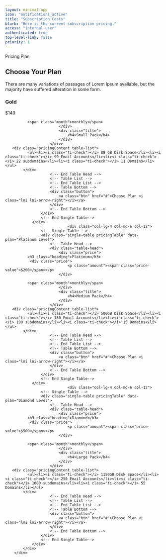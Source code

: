 ```yaml
---
layout: minimal-app
icon: "notifications_active"
title: "Subscription Costs"
blurb: "Here is the current subscription pricing."
access: "internal-user"
authenticated: true
top-level-link: false
priority: 1
---
```


<!-- Start Pricing Table Area -->
<section id="pricing_table" class="pricing-table section">
        <div class="container">
            <div class="row">
                <div class="col-12">
                    <div class="section-title">
                        <span>Pricing Plan</span>
                        <h2>Choose Your Plan</h2>
                        <p>There are many variations of passages of Lorem
                            Ipsum available, but the majority have suffered alteration in some form.</p>
                    </div>
                </div>
            </div>
            <div class="row">
                <div class="col-lg-4 col-md-6 col-12">
                    <!-- Single Table -->
                    <div class="single-table pricingTable" data-plan="Gold Level">
                        <!-- Table Head -->
                        <div class="table-head">
                            <div class="price">
              <h3 class="heading">Gold</h3>
			   <div class="price">
                                <p class="amount"><span class="price-value">$149</span></p>
                            </div>
              
              <span class="month">monthly</span>
                            </div>
                            <div class="title">
                                <h4>Small Pack</h4>
                            </div>
                        </div>
	   <div class="pricingContent table-list">
              <ul><li><i class="ti-check"></i> 88 GB Disk Space</li><li><i class="ti-check"></i> 99 Email Accounts</li><li><i class="ti-check"></i> 22 subdomains</li><li><i class="ti-check"></i> 11 Domains</li></ul>
            </div>
                        <!-- End Table Head -->
                        <!-- Table List -->
                        <!-- End Table List -->
                        <!-- Table Bottom -->
                        <div class="button">
                            <a class="btn" href="#">Choose Plan <i class="lni lni-arrow-right"></i></a>
                        </div>
                        <!-- End Table Bottom -->
                    </div>
                    <!-- End Single Table-->
                </div>
                                <div class="col-lg-4 col-md-6 col-12">
                    <!-- Single Table -->
                    <div class="single-table pricingTable" data-plan="Platinum Level">
                        <!-- Table Head -->
                        <div class="table-head">
                            <div class="price">
              <h3 class="heading">Platinum</h3>
			   <div class="price">
                                <p class="amount"><span class="price-value">$200</span></p>
                            </div>
              
              <span class="month">monthly</span>
                            </div>
                            <div class="title">
                                <h4>Medium Pack</h4>
                            </div>
                        </div>
	   <div class="pricingContent table-list">
              <ul><li><i class="ti-check"></i> 500GB Disk Space</li><li><i class="ti-check"></i> 150 Email Accounts</li><li><i class="ti-check"></i> 100 subdomains</li><li><i class="ti-check"></i> 15 Domains</li></ul>
            </div>
                        <!-- End Table Head -->
                        <!-- Table List -->
                        <!-- End Table List -->
                        <!-- Table Bottom -->
                        <div class="button">
                            <a class="btn" href="#">Choose Plan <i class="lni lni-arrow-right"></i></a>
                        </div>
                        <!-- End Table Bottom -->
                    </div>
                    <!-- End Single Table-->
                </div>
                                <div class="col-lg-4 col-md-6 col-12">
                    <!-- Single Table -->
                    <div class="single-table pricingTable" data-plan="Diamond Level">
                        <!-- Table Head -->
                        <div class="table-head">
                            <div class="price">
              <h3 class="heading">Diamond</h3>
			   <div class="price">
                                <p class="amount"><span class="price-value">$500</span></p>
                            </div>
              
              <span class="month">monthly</span>
                            </div>
                            <div class="title">
                                <h4>Large Pack</h4>
                            </div>
                        </div>
	   <div class="pricingContent table-list">
              <ul><li><i class="ti-check"></i> 1150GB Disk Space</li><li><i class="ti-check"></i> 250 Email Accounts</li><li><i class="ti-check"></i> 1000 subdomains</li><li><i class="ti-check"></i> 55 Domains</li></ul>
            </div>
                        <!-- End Table Head -->
                        <!-- Table List -->
                        <!-- End Table List -->
                        <!-- Table Bottom -->
                        <div class="button">
                            <a class="btn" href="#">Choose Plan <i class="lni lni-arrow-right"></i></a>
                        </div>
                        <!-- End Table Bottom -->
                    </div>
                    <!-- End Single Table-->
                </div>
            </div>
        </div>
</section>
<!--/ End Pricing Table Area -->





<script>
let checkInterval;
// Function to update pricing tables
function updatePricingTables(products) {
products.forEach(product => {
// Find the corresponding pricing table based on the product name
const pricingTable = document.querySelector(`.pricingTable[data-plan="${product.name}"]`);

if (pricingTable) {
// Update price (assuming price is retrieved from default_price or set statically for simplicity)
pricingTable.querySelector('.price-value').textContent = "$" + product.defaultPrice; // Modify as needed to extract the price

// Update features
const featuresList = pricingTable.querySelector('.pricingContent ul');
featuresList.innerHTML = ''; // Clear existing features

product.marketing_features.forEach(feature => {
    const listItem = document.createElement('li');
    listItem.innerHTML = `<i class="ti-check"></i> ${feature.name}`;
    featuresList.appendChild(listItem);
});
}
});
}

// Function to check if userdata is loaded
function checkAndLoadUserData() {
if (typeof userdata !== 'undefined' && userdata.allproducts && userdata.allproducts.data) {
// Data is available, update pricing tables and clear the interval
updatePricingTables(userdata.allproducts.data);
clearInterval(checkInterval);
}
}

// Wait for the page to fully load
window.addEventListener('load', () => {
// Start checking every 500ms if userdata is loaded
const checkInterval = setInterval(checkAndLoadUserData, 500);
});
</script>
	
	


